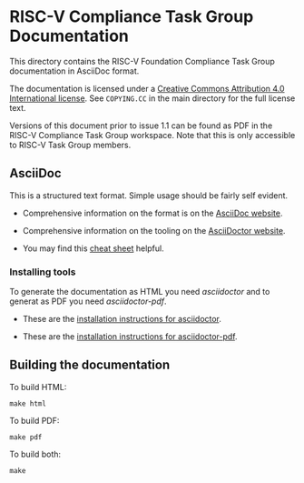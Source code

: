 # RISC-V Compliance Task Group Documentation

This directory contains the RISC-V Foundation Compliance Task Group
documentation in AsciiDoc format.

The documentation is licensed under a [Creative Commons Attribution 4.0 International license](https://creativecommons.org/licenses/by/4.0/legalcode).  See `COPYING.CC` in the main directory for the full license text.

Versions of this document prior to issue 1.1 can be found as PDF in the RISC-V Compliance Task Group workspace.  Note that this is only accessible to RISC-V Task Group members.

## AsciiDoc

This is a structured text format. Simple usage should be fairly self evident.

- Comprehensive information on the format is on the [AsciiDoc website](http://www.methods.co.nz/asciidoc/).

- Comprehensive information on the tooling on the [AsciiDoctor website](https://asciidoctor.org/).

- You may find this [cheat sheet](https://asciidoctor.org/docs/asciidoc-syntax-quick-reference/) helpful.

### Installing tools

To generate the documentation as HTML you need _asciidoctor_ and to generat as
PDF you need _asciidoctor-pdf_.

- These are the [installation instructions for asciidoctor](https://asciidoctor.org/docs/install-toolchain/).

- These are the [installation instructions for asciidoctor-pdf](https://asciidoctor.org/docs/asciidoctor-pdf/#install-the-published-gem).

## Building the documentation

To build HTML:
```shell
make html
```

To build PDF:
```shell
make pdf
```

To build both:
```shell
make
```
